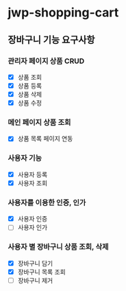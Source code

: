 # jwp-shopping-cart

## 장바구니 기능 요구사항

### 관리자 페이지 상품 CRUD
- [x] 상품 조회
- [x] 상품 등록
- [x] 상품 삭제
- [x] 상품 수정

### 메인 페이지 상품 조회
- [x] 상품 목록 페이지 연동

### 사용자 기능
- [x] 사용자 등록
- [x] 사용자 조회

### 사용자를 이용한 인증, 인가
- [x] 사용자 인증
- [ ] 사용자 인가

### 사용자 별 장바구니 상품 조회, 삭제
- [x] 장바구니 담기
- [x] 장바구니 목록 조회
- [ ] 장바구니 제거
